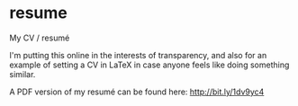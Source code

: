 resume
======

My CV / resumé

I'm putting this online in the interests of transparency, and also for an example of setting a CV in LaTeX in case anyone feels like doing something similar.

A PDF version of my resumé can be found here: http://bit.ly/1dv9yc4
